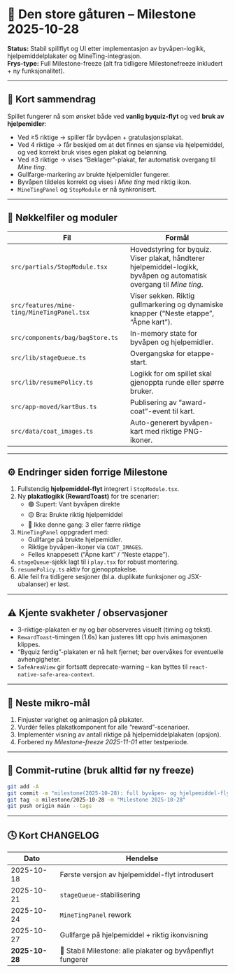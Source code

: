# 🧭 Den store gåturen – Milestone 2025-10-28

**Status:** Stabil spillflyt og UI etter implementasjon av byvåpen-logikk, hjelpemiddelplakater og MineTing-integrasjon.  
**Frys-type:** Full Milestone-freeze (alt fra tidligere Milestonefreeze inkludert + ny funksjonalitet).

---

## 📘 Kort sammendrag
Spillet fungerer nå som ønsket både ved **vanlig byquiz-flyt** og ved **bruk av hjelpemidler**:
- Ved ≥5 riktige → spiller får byvåpen + gratulasjonsplakat.  
- Ved 4 riktige → får beskjed om at det finnes en sjanse via hjelpemiddel, og ved korrekt bruk vises egen plakat og belønning.  
- Ved ≤3 riktige → vises “Beklager”-plakat, før automatisk overgang til *Mine ting*.
- Gullfarge-markering av brukte hjelpemidler fungerer.  
- Byvåpen tildeles korrekt og vises i *Mine ting* med riktig ikon.  
- `MineTingPanel` og `StopModule` er nå synkronisert.

---

## 🧩 Nøkkelfiler og moduler
| Fil | Formål |
|-----|--------|
| `src/partials/StopModule.tsx` | Hovedstyring for byquiz. Viser plakat, håndterer hjelpemiddel-logikk, byvåpen og automatisk overgang til *Mine ting*. |
| `src/features/mine-ting/MineTingPanel.tsx` | Viser sekken. Riktig gullmarkering og dynamiske knapper (“Neste etappe”, “Åpne kart”). |
| `src/components/bag/bagStore.ts` | In-memory state for byvåpen og hjelpemidler. |
| `src/lib/stageQueue.ts` | Overgangskø for etappe-start. |
| `src/lib/resumePolicy.ts` | Logikk for om spillet skal gjenoppta runde eller spørre bruker. |
| `src/app-moved/kartBus.ts` | Publisering av “award-coat”-event til kart. |
| `src/data/coat_images.ts` | Auto-generert byvåpen-kart med riktige PNG-ikoner. |

---

## ⚙️ Endringer siden forrige Milestone
1. Fullstendig **hjelpemiddel-flyt** integrert i `StopModule.tsx`.
2. Ny **plakatlogikk (RewardToast)** for tre scenarier:
   - 🟢 Supert: Vant byvåpen direkte  
   - 🟡 Bra: Brukte riktig hjelpemiddel  
   - 🔴 Ikke denne gang: 3 eller færre riktige  
3. `MineTingPanel` oppgradert med:
   - Gullfarge på brukte hjelpemidler.  
   - Riktige byvåpen-ikoner via `COAT_IMAGES`.  
   - Felles knappesett (“Åpne kart” / “Neste etappe”).  
4. `stageQueue`-sjekk lagt til i `play.tsx` for robust montering.  
5. `resumePolicy.ts` aktiv for gjenopptakelse.  
6. Alle feil fra tidligere sesjoner (bl.a. duplikate funksjoner og JSX-ubalanser) er løst.  

---

## ⚠️ Kjente svakheter / observasjoner
- 3-riktige-plakaten er ny og bør observeres visuelt (timing og tekst).  
- `RewardToast`-timingen (1.6s) kan justeres litt opp hvis animasjonen klippes.  
- “Byquiz ferdig”-plakaten er nå helt fjernet; bør overvåkes for eventuelle avhengigheter.  
- `SafeAreaView` gir fortsatt deprecate-warning – kan byttes til `react-native-safe-area-context`.  

---

## 🚀 Neste mikro-mål
1. Finjuster varighet og animasjon på plakater.  
2. Vurdér felles plakatkomponent for alle “reward”-scenarioer.  
3. Implementér visning av antall riktige på hjelpemiddelplakaten (opsjon).  
4. Forbered ny *Milestone-freeze 2025-11-01* etter testperiode.

---

## 🧾 Commit-rutine (bruk alltid før ny freeze)
```bash
git add -A
git commit -m "milestone(2025-10-28): full byvåpen- og hjelpemiddel-flyt stabilisert"
git tag -a milestone/2025-10-28 -m "Milestone 2025-10-28"
git push origin main --tags
```

---

## 🕓 Kort CHANGELOG
| Dato | Hendelse |
|------|-----------|
| 2025-10-18 | Første versjon av hjelpemiddel-flyt introdusert |
| 2025-10-21 | `stageQueue`-stabilisering |
| 2025-10-24 | `MineTingPanel` rework |
| 2025-10-27 | Gullfarge på hjelpemiddel + riktig ikonvisning |
| **2025-10-28** | 🎯 Stabil Milestone: alle plakater og byvåpenflyt fungerer |
